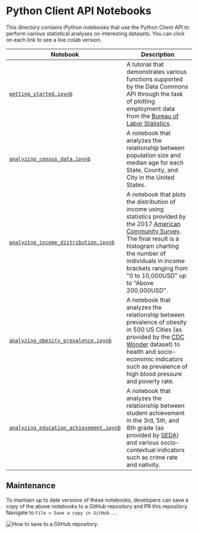 # Python Client API Notebooks

This directory contains iPython notebooks that use the Python Client API to
perform various statistical analyses on interesting datasets. You can click on
each link to see a live colab version.

Notebook | Description
-------- | -----------
[`getting_started.ipynb`](https://colab.research.google.com/drive/1ZNXTHu3J0W3vo9Mg3kNUpk0hnD6Ce1u6)                 | A tutorial that demonstrates various functions supported by the Data Commons API through the task of plotting employment data from the [Bureau of Labor Statistics](https://www.bls.gov/).
[`analyzing_census_data.ipynb`](https://colab.research.google.com/drive/1qCPZZD0MPWx6CC34wFVJc_9B2-q0F-h_)           | A notebook that analyzes the relationship between population size and median age for each State, County, and City in the United States.
[`analyzing_income_distribution.ipynb`](https://colab.research.google.com/drive/1uZtHeQ5FJoKPdjYjaHnIPXcAe0nKLcKO)   | A notebook that plots the distribution of income using statistics provided by the 2017 [American Community Survey](https://www.census.gov/programs-surveys/acs). The final result is a histogram charting the number of individuals in income brackets ranging from "0 to 10,000USD" up to "Above 200,000USD".
[`analyzing_obesity_prevalence.ipynb`](https://colab.research.google.com/drive/1cawpFQzuoRcZX0H_kpbBvhBNZzGjBN8t)    | A notebook that analyzes the relationship between prevalence of obesity in 500 US Cities (as provided by the [CDC Wonder](https://wonder.cdc.gov/) dataset) to health and socio-economic indicators such as prevalence of high blood pressure and poverty rate.
[`analyzing_education_achievement.ipynb`](https://colab.research.google.com/drive/1-FlOBVOdcWE4BK1bhhix1jv0-RU5bQ6a) | A notebook that analyzes the relationship between student achievement in the 3rd, 5th, and 8th grade (as provided by [SEDA](https://cepa.stanford.edu/seda/overview)) and various socio-contextual indicators such as crime rate and nativity.

## Maintenance

To maintain up to date versions of these notebooks, developers can save a copy
of the above notebooks to a GitHub repository and PR this repository. Navigate
to `File > Save a copy in GitHub...`

![How to save to a GitHub repository.](https://user-images.githubusercontent.com/4650701/62900477-10787680-bd0f-11e9-84d0-ee69f8c17df9.png)
